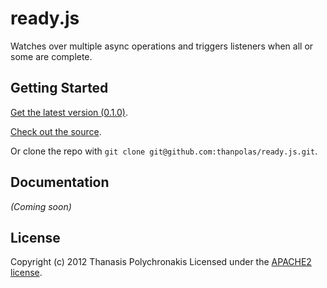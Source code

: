 # ready.js

Watches over multiple async operations and triggers listeners when all or some are complete.



## Getting Started
[Get the latest version (0.1.0)](https://github.com/thanpolas/ready.js/raw/master/dist/ready.min.js).

[Check out the source](https://github.com/thanpolas/server2js/blob/master/lib/ready.js).

Or clone the repo with `git clone git@github.com:thanpolas/ready.js.git`.

## Documentation
_(Coming soon)_

## License
Copyright (c) 2012 Thanasis Polychronakis
Licensed under the [APACHE2 license](http://www.apache.org/licenses/LICENSE-2.0).
